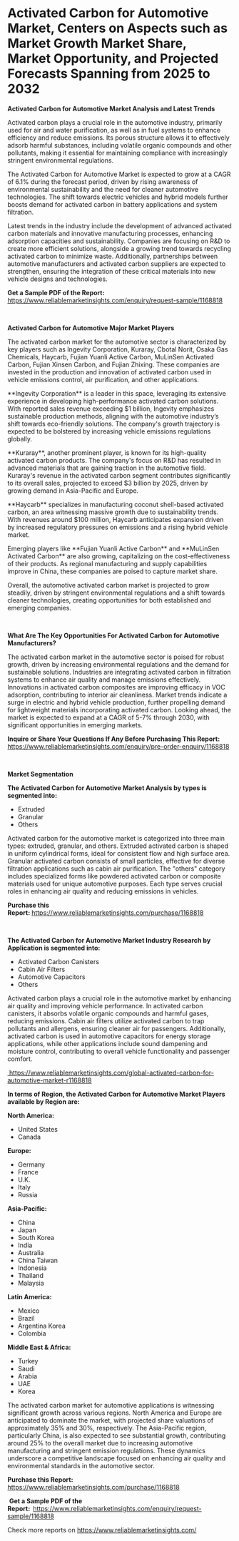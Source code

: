 <p><h1>Activated Carbon for Automotive Market, Centers on Aspects such as Market Growth Market Share, Market Opportunity, and Projected Forecasts Spanning from 2025 to 2032</h1></p><p><strong>Activated Carbon for Automotive Market Analysis and Latest Trends</strong></p>
<p><p>Activated carbon plays a crucial role in the automotive industry, primarily used for air and water purification, as well as in fuel systems to enhance efficiency and reduce emissions. Its porous structure allows it to effectively adsorb harmful substances, including volatile organic compounds and other pollutants, making it essential for maintaining compliance with increasingly stringent environmental regulations.</p><p>The Activated Carbon for Automotive Market is expected to grow at a CAGR of 6.1% during the forecast period, driven by rising awareness of environmental sustainability and the need for cleaner automotive technologies. The shift towards electric vehicles and hybrid models further boosts demand for activated carbon in battery applications and system filtration.</p><p>Latest trends in the industry include the development of advanced activated carbon materials and innovative manufacturing processes, enhancing adsorption capacities and sustainability. Companies are focusing on R&D to create more efficient solutions, alongside a growing trend towards recycling activated carbon to minimize waste. Additionally, partnerships between automotive manufacturers and activated carbon suppliers are expected to strengthen, ensuring the integration of these critical materials into new vehicle designs and technologies.</p></p>
<p><strong>Get a Sample PDF of the Report:&nbsp;</strong> <a href="https://www.reliablemarketinsights.com/enquiry/request-sample/1168818?utm_campaign=2636&utm_medium=2&utm_source=Github&utm_content=ia&utm_term=29032025&utm_id=activated-carbon-for-automotive">https://www.reliablemarketinsights.com/enquiry/request-sample/1168818</a></p>
<p>&nbsp;</p>
<p><strong>Activated Carbon for Automotive Major Market Players</strong></p>
<p><p>The activated carbon market for the automotive sector is characterized by key players such as Ingevity Corporation, Kuraray, Cbotal Norit, Osaka Gas Chemicals, Haycarb, Fujian Yuanli Active Carbon, MuLinSen Activated Carbon, Fujian Xinsen Carbon, and Fujian Zhixing. These companies are invested in the production and innovation of activated carbon used in vehicle emissions control, air purification, and other applications.</p><p>**Ingevity Corporation** is a leader in this space, leveraging its extensive experience in developing high-performance activated carbon solutions. With reported sales revenue exceeding $1 billion, Ingevity emphasizes sustainable production methods, aligning with the automotive industry’s shift towards eco-friendly solutions. The company's growth trajectory is expected to be bolstered by increasing vehicle emissions regulations globally.</p><p>**Kuraray**, another prominent player, is known for its high-quality activated carbon products. The company's focus on R&D has resulted in advanced materials that are gaining traction in the automotive field. Kuraray's revenue in the activated carbon segment contributes significantly to its overall sales, projected to exceed $3 billion by 2025, driven by growing demand in Asia-Pacific and Europe.</p><p>**Haycarb** specializes in manufacturing coconut shell-based activated carbon, an area witnessing massive growth due to sustainability trends. With revenues around $100 million, Haycarb anticipates expansion driven by increased regulatory pressures on emissions and a rising hybrid vehicle market.</p><p>Emerging players like **Fujian Yuanli Active Carbon** and **MuLinSen Activated Carbon** are also growing, capitalizing on the cost-effectiveness of their products. As regional manufacturing and supply capabilities improve in China, these companies are poised to capture market share.</p><p>Overall, the automotive activated carbon market is projected to grow steadily, driven by stringent environmental regulations and a shift towards cleaner technologies, creating opportunities for both established and emerging companies.</p></p>
<p>&nbsp;</p>
<p><strong>What Are The Key Opportunities For Activated Carbon for Automotive Manufacturers?</strong></p>
<p><p>The activated carbon market in the automotive sector is poised for robust growth, driven by increasing environmental regulations and the demand for sustainable solutions. Industries are integrating activated carbon in filtration systems to enhance air quality and manage emissions effectively. Innovations in activated carbon composites are improving efficacy in VOC adsorption, contributing to interior air cleanliness. Market trends indicate a surge in electric and hybrid vehicle production, further propelling demand for lightweight materials incorporating activated carbon. Looking ahead, the market is expected to expand at a CAGR of 5-7% through 2030, with significant opportunities in emerging markets.</p></p>
<p><strong>Inquire or Share Your Questions If Any Before Purchasing This Report:</strong> <a href="https://www.reliablemarketinsights.com/enquiry/pre-order-enquiry/1168818?utm_campaign=2636&utm_medium=2&utm_source=Github&utm_content=ia&utm_term=29032025&utm_id=activated-carbon-for-automotive">https://www.reliablemarketinsights.com/enquiry/pre-order-enquiry/1168818</a></p>
<p>&nbsp;</p>
<p><strong>Market Segmentation</strong></p>
<p><strong>The Activated Carbon for Automotive Market Analysis by types is segmented into:</strong></p>
<p><ul><li>Extruded</li><li>Granular</li><li>Others</li></ul></p>
<p><p>Activated carbon for the automotive market is categorized into three main types: extruded, granular, and others. Extruded activated carbon is shaped in uniform cylindrical forms, ideal for consistent flow and high surface area. Granular activated carbon consists of small particles, effective for diverse filtration applications such as cabin air purification. The "others" category includes specialized forms like powdered activated carbon or composite materials used for unique automotive purposes. Each type serves crucial roles in enhancing air quality and reducing emissions in vehicles.</p></p>
<p><strong>Purchase this Report:&nbsp;</strong><a href="https://www.reliablemarketinsights.com/purchase/1168818?utm_campaign=2636&utm_medium=2&utm_source=Github&utm_content=ia&utm_term=29032025&utm_id=activated-carbon-for-automotive">https://www.reliablemarketinsights.com/purchase/1168818</a></p>
<p>&nbsp;</p>
<p><strong>The Activated Carbon for Automotive Market Industry Research by Application is segmented into:</strong></p>
<p><ul><li>Activated Carbon Canisters</li><li>Cabin Air Filters</li><li>Automotive Capacitors</li><li>Others</li></ul></p>
<p><p>Activated carbon plays a crucial role in the automotive market by enhancing air quality and improving vehicle performance. In activated carbon canisters, it absorbs volatile organic compounds and harmful gases, reducing emissions. Cabin air filters utilize activated carbon to trap pollutants and allergens, ensuring cleaner air for passengers. Additionally, activated carbon is used in automotive capacitors for energy storage applications, while other applications include sound dampening and moisture control, contributing to overall vehicle functionality and passenger comfort.</p></p>
<p><a href="https://www.reliablemarketinsights.com/global-activated-carbon-for-automotive-market-r1168818?utm_campaign=2636&utm_medium=2&utm_source=Github&utm_content=ia&utm_term=29032025&utm_id=activated-carbon-for-automotive">&nbsp;https://www.reliablemarketinsights.com/global-activated-carbon-for-automotive-market-r1168818</a></p>
<p><strong>In terms of Region, the Activated Carbon for Automotive Market Players available by Region are:</strong></p>
<p>
    <p> <strong> North America: </strong>
        <ul>
            <li>United States</li>
            <li>Canada</li>
        </ul>
        </p> 
    <p> <strong> Europe: </strong>
        <ul>
            <li>Germany</li>
            <li>France</li>
            <li>U.K.</li>
            <li>Italy</li>
            <li>Russia</li>
        </ul>
        </p> 
    <p> <strong> Asia-Pacific: </strong>
        <ul>
            <li>China</li>
            <li>Japan</li>
            <li>South Korea</li>
            <li>India</li>
            <li>Australia</li>
            <li>China Taiwan</li>
            <li>Indonesia</li>
            <li>Thailand</li>
            <li>Malaysia</li>
        </ul>
        </p> 
    <p> <strong> Latin America: </strong>
        <ul>
            <li>Mexico</li>
            <li>Brazil</li>
            <li>Argentina Korea</li>
            <li>Colombia</li>
        </ul>
        </p> 
    <p> <strong> Middle East & Africa: </strong>
        <ul>
            <li>Turkey</li>
            <li>Saudi</li>
            <li>Arabia</li>
            <li>UAE</li>
            <li>Korea</li>
        </ul>
    </p>
    </p>
<p><p>The activated carbon market for automotive applications is witnessing significant growth across various regions. North America and Europe are anticipated to dominate the market, with projected share valuations of approximately 35% and 30%, respectively. The Asia-Pacific region, particularly China, is also expected to see substantial growth, contributing around 25% to the overall market due to increasing automotive manufacturing and stringent emission regulations. These dynamics underscore a competitive landscape focused on enhancing air quality and environmental standards in the automotive sector.</p></p>
<p><strong>Purchase this Report: </strong><a href="https://www.reliablemarketinsights.com/purchase/1168818?utm_campaign=2636&utm_medium=2&utm_source=Github&utm_content=ia&utm_term=29032025&utm_id=activated-carbon-for-automotive">https://www.reliablemarketinsights.com/purchase/1168818</a></p>
<p>&nbsp;<strong>Get a Sample PDF of the Report:&nbsp;&nbsp;</strong><a href="https://www.reliablemarketinsights.com/enquiry/request-sample/1168818?utm_campaign=2636&utm_medium=2&utm_source=Github&utm_content=ia&utm_term=29032025&utm_id=activated-carbon-for-automotive">https://www.reliablemarketinsights.com/enquiry/request-sample/1168818</a></p>
<p><strong></strong></p>
<p>Check more reports on <a href="https://www.reliablemarketinsights.com/?utm_campaign=2636&utm_medium=2&utm_source=Github&utm_content=ia&utm_term=29032025&utm_id=activated-carbon-for-automotive">https://www.reliablemarketinsights.com/</a></p>